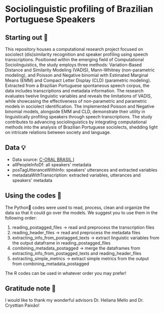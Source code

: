 # Sociolinguistic profiling of Brazilian Portuguese Speakers

## Starting out 📜

This repository houses a computational research project focused on sociolect (dis)similarity recognition and speaker profiling using speech transcriptions. Positioned within the emerging field of Computational Sociolinguistics, the study employs three methods: Variation-Based Distance and Similarity Modeling (VADIS), Mann-Whitney (non-parametric modeling), and Poisson and Negative binomial with Estimated Marginal Means (EMM) and Compact Letter Display (CLD) (parametric modeling). Extracted from a Brazilian Portuguese spontaneous speech corpus, the data includes transcriptions and metadata information. The research evaluates twelve linguistic variables and reveals the limitations of VADIS, while showcasing the effectiveness of non-parametric and parametric models in sociolect identification. The implemented Poisson and Negative binomial models, alongside EMM and CLD, demonstrate their utility in linguistically profiling speakers through speech transcriptions. The study contributes to advancing sociolinguistics by integrating computational methods into the analysis of Brazilian Portuguese sociolects, shedding light on intricate relations between society and language.

## Data 💡
- Data source: [C-ORAL BRASIL I ](https://www.c-oral-brasil.org/corpora_para_download.php)
- allPeopleInfoDf: all speakers' metadata
- posTagUtteranceWithInfo: speakers' utterances and extracted variables
- metadataWithTranscription: extracted variables, utterances and speakers' metadata

## Using the codes 🎉

The Python🐍 codes were used to read, process, clean and organize the data so that it could go over the models. We suggest you to use them in the following order:
1. reading_postagged_files -> read and preprocess the transcription files
2. reading_header_files -> read and preprocess the metadata files
3. extracting_info_from_postagged_texts -> extract linguistic variables from the output dataframe in reading_postagged_files
4. combining_metadata_postagged -> merge the dataframes from extracting_info_from_postagged_texts and reading_header_files
5. extracting_simple_metrics -> extract simple metrics from the output from combining_metadata_postagged

The R codes can be used in whatever order you may prefer!

## Gratitude note 🦄

I would like to thank my wonderful advisors Dr. Heliana Mello and Dr. Crysttian Paixão!
